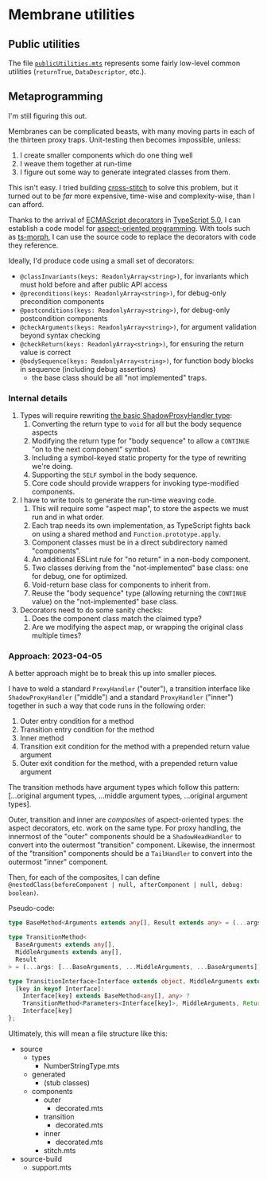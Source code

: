 # Membrane utilities

## Public utilities

The file [`publicUtilities.mts`](source/publicUtilities.mts) represents some fairly low-level common utilities (`returnTrue`, `DataDescriptor`, etc.).

## Metaprogramming

I'm still figuring this out.

Membranes can be complicated beasts, with many moving parts in each of the thirteen proxy traps.  Unit-testing then becomes impossible, unless:

1. I create smaller components which do one thing well
1. I weave them together at run-time
1. I figure out some way to generate integrated classes from them.

This isn't easy.  I tried building [cross-stitch](https://github.com/ajvincent/cross-stitch) to solve this problem, but it turned out to be _far_ more expensive, time-wise and complexity-wise, than I can afford.

Thanks to the arrival of [ECMAScript decorators](https://github.com/tc39/proposal-decorators) in [TypeScript 5.0](https://devblogs.microsoft.com/typescript/announcing-typescript-5-0/), I can establish a code model for [aspect-oriented programming](https://en.wikipedia.org/wiki/Aspect-oriented_programming).  With tools such as [ts-morph](https://ts-morph.com), I can use the source code to replace the decorators with code they reference.

Ideally, I'd produce code using a small set of decorators:

- `@classInvariants(keys: ReadonlyArray<string>)`, for invariants which must hold before and after public API access
- `@preconditions(keys: ReadonlyArray<string>)`, for debug-only precondition components
- `@postconditions(keys: ReadonlyArray<string>)`, for debug-only postcondition components
- `@checkArguments(keys: ReadonlyArray<string>)`, for argument validation beyond syntax checking
- `@checkReturn(keys: ReadonlyArray<string>)`, for ensuring the return value is correct
- `@bodySequence(keys: ReadonlyArray<string>)`, for function body blocks in sequence (including debug assertions)
  - the base class should be all "not implemented" traps.

### Internal details

1. Types will require rewriting [the basic ShadowProxyHandler type](../_03_shadowproxyhandler/source/ShadowProxyHandler.mts):
   1. Converting the return type to `void` for all but the body sequence aspects
   2. Modifying the return type for "body sequence" to allow a `CONTINUE` "on to the next component" symbol.
   3. Including a symbol-keyed static property for the type of rewriting we're doing.
   4. Supporting the `SELF` symbol in the body sequence.
   5. Core code should provide wrappers for invoking type-modified components.
2. I have to write tools to generate the run-time weaving code.
   1. This will require some "aspect map", to store the aspects we must run and in what order.
   2. Each trap needs its own implementation, as TypeScript fights back on using a shared method and `Function.prototype.apply`.
   3. Component classes must be in a direct subdirectory named "components".
   4. An additional ESLint rule for "no return" in a non-body component.
   5. Two classes deriving from the "not-implemented" base class: one for debug, one for optimized.
   6. Void-return base class for components to inherit from.
   7. Reuse the "body sequence" type (allowing returning the `CONTINUE` value) on the "not-implemented" base class.
3. Decorators need to do some sanity checks:
   1. Does the component class match the claimed type?
   2. Are we modifying the aspect map, or wrapping the original class multiple times?

### Approach: 2023-04-05

A better approach might be to break this up into smaller pieces.

I have to weld a standard `ProxyHandler` ("outer"), a transition interface like `ShadowProxyHandler` ("middle") and a standard `ProxyHandler` ("inner") together in such a way that code runs in the following order:

1. Outer entry condition for a method
2. Transition entry condition for the method
3. Inner method
4. Transition exit condition for the method with a prepended return value argument
5. Outer exit condition for the method, with a prepended return value argument

The transition methods have argument types which follow this pattern: [...original argument types, ...middle argument types, ...original argument types].

Outer, transition and inner are _composites_ of aspect-oriented types: the aspect decorators, etc. work on the same type.  For proxy handling, the innermost of the "outer" components should be a `ShadowHeadHandler` to convert into the outermost "transition" component.  Likewise, the innermost of the "transition" components should be a `TailHandler` to convert into the outermost "inner" component.

Then, for each of the composites, I can define `@nestedClass(beforeComponent | null, afterComponent | null, debug: boolean)`.

Pseudo-code:

```typescript
type BaseMethod<Arguments extends any[], Result extends any> = (...args: Arguments) => Result;

type TransitionMethod<
  BaseArguments extends any[],
  MiddleArguments extends any[],
  Result
> = (...args: [...BaseArguments, ...MiddleArguments, ...BaseArguments]) => Result;

type TransitionInterface<Interface extends object, MiddleArguments extends any[]> = {
  [key in keyof Interface]:
    Interface[key] extends BaseMethod<any[], any> ?
    TransitionMethod<Parameters<Interface[key]>, MiddleArguments, ReturnType<Interface[key]>> :
    Interface[key]
};
```

Ultimately, this will mean a file structure like this:

- source
  - types
    - NumberStringType.mts
  - generated
    - (stub classes)
  - components
    - outer
      - decorated.mts
    - transition
      - decorated.mts
    - inner
      - decorated.mts
    - stitch.mts
- source-build
  - support.mts
